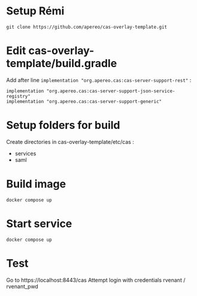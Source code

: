 # Setup Rémi

```
git clone https://github.com/apereo/cas-overlay-template.git
```

# Edit cas-overlay-template/build.gradle

Add after line `implementation "org.apereo.cas:cas-server-support-rest"` :

```
implementation "org.apereo.cas:cas-server-support-json-service-registry"
implementation "org.apereo.cas:cas-server-support-generic"
```

# Setup folders for build

Create directories in cas-overlay-template/etc/cas :

- services
- saml

# Build image

```
docker compose up
```

# Start service

```
docker compose up
```

# Test

Go to https://localhost:8443/cas
Attempt login with credentials rvenant / rvenant_pwd